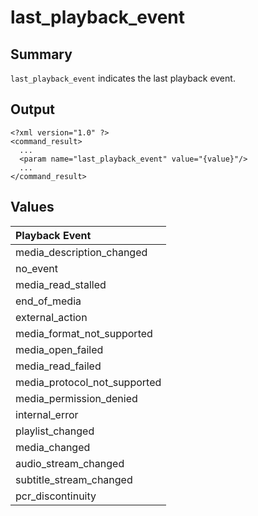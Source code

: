 # last\_playback\_event #
## Summary ##

`last_playback_event` indicates the last playback event.

## Output ##

```
<?xml version="1.0" ?>
<command_result>
  ...
  <param name="last_playback_event" value="{value}"/>
  ...
</command_result>
```

## Values ##

| **Playback Event**             |
|:-------------------------------|
| media\_description\_changed    |
| no\_event                      |
| media\_read\_stalled           |
| end\_of\_media                 |
| external\_action               |
| media\_format\_not\_supported   |
| media\_open\_failed            |
| media\_read\_failed            |
| media\_protocol\_not\_supported |
| media\_permission\_denied      |
| internal\_error                |
| playlist\_changed              |
| media\_changed                 |
| audio\_stream\_changed         |
| subtitle\_stream\_changed      |
| pcr\_discontinuity             |